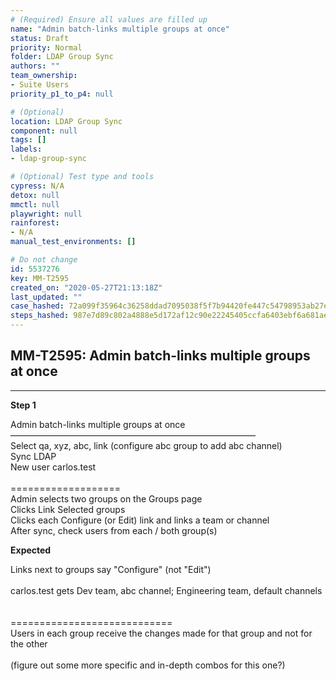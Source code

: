 ```yaml
---
# (Required) Ensure all values are filled up
name: "Admin batch-links multiple groups at once"
status: Draft
priority: Normal
folder: LDAP Group Sync
authors: ""
team_ownership: 
- Suite Users
priority_p1_to_p4: null

# (Optional)
location: LDAP Group Sync
component: null
tags: []
labels: 
- ldap-group-sync

# (Optional) Test type and tools
cypress: N/A
detox: null
mmctl: null
playwright: null
rainforest: 
- N/A
manual_test_environments: []

# Do not change
id: 5537276
key: MM-T2595
created_on: "2020-05-27T21:13:18Z"
last_updated: ""
case_hashed: 72a099f35964c36258ddad7095038f5f7b94420fe447c54798953ab27e5b6675805bcd1794469133b4e35b33cf89cc75
steps_hashed: 987e7d89c802a4888e5d172af12c90e22245405ccfa6403ebf6a681ae8717b59132deb476020d5974c70582651c20d86
---
```


<!-- (Auto-generated) Based on frontmatter's "key" and "name" -->

## MM-T2595: Admin batch-links multiple groups at once

---

**Step 1**

Admin batch-links multiple groups at once\
————————————————————————————\
Select qa, xyz, abc, link (configure abc group to add abc channel)\
Sync LDAP\
New user carlos.test\
\
\===================\
Admin selects two groups on the Groups page\
Clicks Link Selected groups\
Clicks each Configure (or Edit) link and links a team or channel\
After sync, check users from each / both group(s)

**Expected**

Links next to groups say "Configure" (not "Edit")\
\
carlos.test gets Dev team, abc channel; Engineering team, default channels\
\
\
\============================\
Users in each group receive the changes made for that group and not for the other\
\
(figure out some more specific and in-depth combos for this one?)
